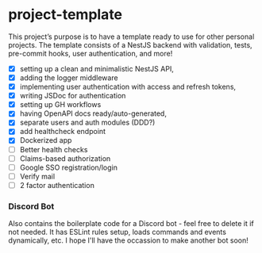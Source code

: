 # project-template
This project’s purpose is to have a template ready to use for other personal projects. The template consists of a NestJS backend with validation, tests, pre-commit hooks, user authentication, and more!

- [x] setting up a clean and minimalistic NestJS API,
- [x] adding the logger middleware
- [x] implementing user authentication with access and refresh tokens, 
- [x] writing JSDoc for authentication
- [x] setting up GH workflows
- [x] having OpenAPI docs ready/auto-generated,
- [x] separate users and auth modules (DDD?)
- [x] add healthcheck endpoint 
- [x] Dockerized app
- [ ] Better health checks
- [ ] Claims-based authorization
- [ ] Google SSO registration/login
- [ ] Verify mail
- [ ] 2 factor authentication

### Discord Bot
Also contains the boilerplate code for a Discord bot - feel free to delete it if not needed. 
It has ESLint rules setup, loads commands and events dynamically, etc. I hope I'll have the occassion to make another bot soon!
